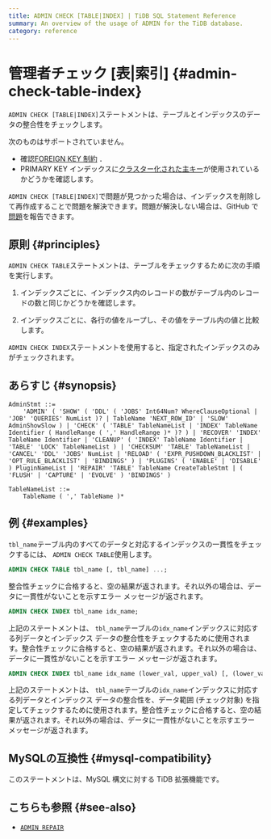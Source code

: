 ```yaml
---
title: ADMIN CHECK [TABLE|INDEX] | TiDB SQL Statement Reference
summary: An overview of the usage of ADMIN for the TiDB database.
category: reference
---
```


# 管理者チェック [表|索引] {#admin-check-table-index}

`ADMIN CHECK [TABLE|INDEX]`ステートメントは、テーブルとインデックスのデータの整合性をチェックします。

次のものはサポートされていません。

-   確認[FOREIGN KEY 制約](/foreign-key.md) ．
-   PRIMARY KEY インデックスに[クラスター化された主キー](/clustered-indexes.md)が使用されているかどうかを確認します。

`ADMIN CHECK [TABLE|INDEX]`で問題が見つかった場合は、インデックスを削除して再作成することで問題を解決できます。問題が解決しない場合は、GitHub で[問題](https://github.com/pingcap/tidb/issues/new/choose)を報告できます。

## 原則 {#principles}

`ADMIN CHECK TABLE`ステートメントは、テーブルをチェックするために次の手順を実行します。

1.  インデックスごとに、インデックス内のレコードの数がテーブル内のレコードの数と同じかどうかを確認します。

2.  インデックスごとに、各行の値をループし、その値をテーブル内の値と比較します。

`ADMIN CHECK INDEX`ステートメントを使用すると、指定されたインデックスのみがチェックされます。

## あらすじ {#synopsis}

```ebnf+diagram
AdminStmt ::=
    'ADMIN' ( 'SHOW' ( 'DDL' ( 'JOBS' Int64Num? WhereClauseOptional | 'JOB' 'QUERIES' NumList )? | TableName 'NEXT_ROW_ID' | 'SLOW' AdminShowSlow ) | 'CHECK' ( 'TABLE' TableNameList | 'INDEX' TableName Identifier ( HandleRange ( ',' HandleRange )* )? ) | 'RECOVER' 'INDEX' TableName Identifier | 'CLEANUP' ( 'INDEX' TableName Identifier | 'TABLE' 'LOCK' TableNameList ) | 'CHECKSUM' 'TABLE' TableNameList | 'CANCEL' 'DDL' 'JOBS' NumList | 'RELOAD' ( 'EXPR_PUSHDOWN_BLACKLIST' | 'OPT_RULE_BLACKLIST' | 'BINDINGS' ) | 'PLUGINS' ( 'ENABLE' | 'DISABLE' ) PluginNameList | 'REPAIR' 'TABLE' TableName CreateTableStmt | ( 'FLUSH' | 'CAPTURE' | 'EVOLVE' ) 'BINDINGS' )

TableNameList ::=
    TableName ( ',' TableName )*
```

## 例 {#examples}

`tbl_name`テーブル内のすべてのデータと対応するインデックスの一貫性をチェックするには、 `ADMIN CHECK TABLE`使用します。

```sql
ADMIN CHECK TABLE tbl_name [, tbl_name] ...;
```

整合性チェックに合格すると、空の結果が返されます。それ以外の場合は、データに一貫性がないことを示すエラー メッセージが返されます。

```sql
ADMIN CHECK INDEX tbl_name idx_name;
```

上記のステートメントは、 `tbl_name`テーブルの`idx_name`インデックスに対応する列データとインデックス データの整合性をチェックするために使用されます。整合性チェックに合格すると、空の結果が返されます。それ以外の場合は、データに一貫性がないことを示すエラー メッセージが返されます。

```sql
ADMIN CHECK INDEX tbl_name idx_name (lower_val, upper_val) [, (lower_val, upper_val)] ...;
```

上記のステートメントは、 `tbl_name`テーブルの`idx_name`インデックスに対応する列データとインデックス データの整合性を、データ範囲 (チェック対象) を指定してチェックするために使用されます。整合性チェックに合格すると、空の結果が返されます。それ以外の場合は、データに一貫性がないことを示すエラー メッセージが返されます。

## MySQLの互換性 {#mysql-compatibility}

このステートメントは、MySQL 構文に対する TiDB 拡張機能です。

## こちらも参照 {#see-also}

-   [`ADMIN REPAIR`](/sql-statements/sql-statement-admin.md#admin-repair-statement)
